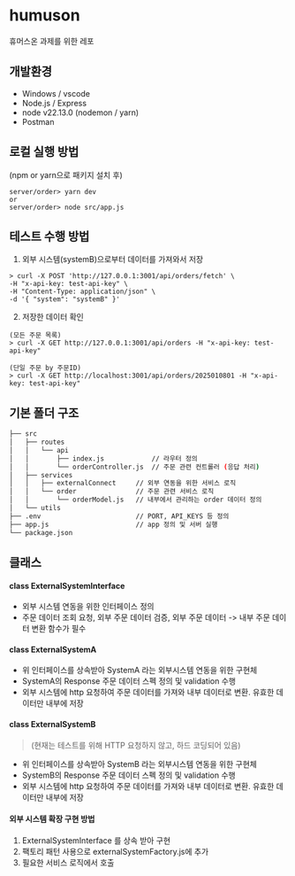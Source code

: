 # humuson

휴머스온 과제를 위한 레포

## 개발환경

- Windows / vscode
- Node.js / Express
- node v22.13.0 (nodemon / yarn)
- Postman

## 로컬 실행 방법

(npm or yarn으로 패키지 설치 후)

```
server/order> yarn dev
or
server/order> node src/app.js
```

## 테스트 수행 방법

1. 외부 시스템(systemB)으로부터 데이터를 가져와서 저장

```
> curl -X POST 'http://127.0.0.1:3001/api/orders/fetch' \
-H "x-api-key: test-api-key" \
-H "Content-Type: application/json" \
-d '{ "system": "systemB" }'
```

2. 저장한 데이터 확인

```
(모든 주문 목록)
> curl -X GET http://127.0.0.1:3001/api/orders -H "x-api-key: test-api-key"

(단일 주문 by 주문ID)
> curl -X GET http://localhost:3001/api/orders/2025010801 -H "x-api-key: test-api-key"
```

## 기본 폴더 구조

```bash
├── src
│   ├── routes
│   │   └── api
│   │       ├── index.js            // 라우터 정의
│   │       └── orderController.js  // 주문 관련 컨트롤러 (응답 처리)
│   ├── services
│   │   ├── externalConnect     // 외부 연동을 위한 서비스 로직
│   │   └── order               // 주문 관련 서비스 로직
│   │       └── orderModel.js   // 내부에서 관리하는 order 데이터 정의
│   └── utils
├── .env                        // PORT, API_KEYS 등 정의
├── app.js                      // app 정의 및 서버 실행
└── package.json

```

## 클래스

#### class ExternalSystemInterface

- 외부 시스템 연동을 위한 인터페이스 정의
- 주문 데이터 조회 요청, 외부 주문 데이터 검증, 외부 주문 데이터 -> 내부 주문 데이터 변환 함수가 필수

#### class ExternalSystemA

- 위 인터페이스를 상속받아 SystemA 라는 외부시스템 연동을 위한 구현체
- SystemA의 Response 주문 데이터 스펙 정의 및 validation 수행
- 외부 시스템에 http 요청하여 주문 데이터를 가져와 내부 데이터로 변환. 유효한 데이터만 내부에 저장

#### class ExternalSystemB

> (현재는 테스트를 위해 HTTP 요청하지 않고, 하드 코딩되어 있음)

- 위 인터페이스를 상속받아 SystemB 라는 외부시스템 연동을 위한 구현체
- SystemB의 Response 주문 데이터 스펙 정의 및 validation 수행
- 외부 시스템에 http 요청하여 주문 데이터를 가져와 내부 데이터로 변환. 유효한 데이터만 내부에 저장

#### 외부 시스템 확장 구현 방법

1. ExternalSystemInterface 를 상속 받아 구현
2. 팩토리 패턴 사용으로 externalSystemFactory.js에 추가
3. 필요한 서비스 로직에서 호출

